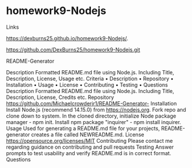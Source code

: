 # homework9-Nodejs


 Links 
 
 https://dexburns25.github.io/homework9-Nodejs/.
 
 
 
 
 https://github.com/DexBurns25/homework9-Nodejs.git
 

README-Generator
 
Description
Formatted README.md file using Node.js. Including Title, Description, License, Usage etc.
Criteria
•	Description
•	Repository
•	Installation
•	Usage
•	License
•	Contributing
•	Testing
•	Questions
Description
Formatted README.md file using Node.js. Including Title, Description, License, Credits etc.
Repository
https://github.com/Michaelcrowderjr1/README-Generator-
Installation
Install Node.js (recommend 14.15.0) from https://nodejs.org.
Fork repo and clone down to system.
In the cloned directory, initialize Node package manager - npm init.
Install npm package "inquirer" - npm install inquirer.
Usage
Used for generating a README.md file for your projects, README-generator creates a file called NEWREADME.md.
License
https://opensource.org/licenses/MIT
Contributing
Please contact me regarding guidance on contributing and pull requests
Testing
Answer prompts to test usability and verify README.md is in correct format.
Questions
